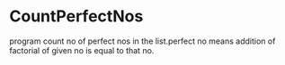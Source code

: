 # CountPerfectNos
program count no of perfect nos in the list.perfect no means addition of factorial of given no is equal to that no.
